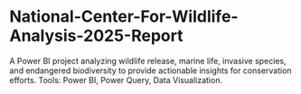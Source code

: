 # National-Center-For-Wildlife-Analysis-2025-Report
A Power BI project analyzing wildlife release, marine life, invasive species, and endangered biodiversity to provide actionable insights for conservation efforts. Tools: Power BI, Power Query, Data Visualization.
